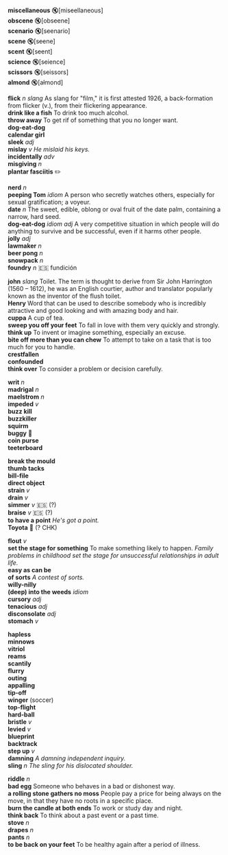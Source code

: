 
__miscellaneous__ :mute:[mis~~c~~ellaneous]  
__obscene__ :mute:[obs~~c~~ene]  
__scenario__ :mute:[s~~c~~enario]  
__scene__ :mute:[s~~c~~ene]  
__scent__ :mute:[s~~c~~ent]  
__science__ :mute:[s~~c~~ience]  
__scissors__ :mute:[s~~c~~issors]  
__almond__ :mute:[a~~l~~mond]  

__flick__ _n_ _slang_ As slang for "film," it is first attested 1926, a back-formation from flicker (v.), from their flickering appearance.  
__drink like a fish__ To drink too much alcohol.  
__throw away__ To get rif of something that you no longer want.  
__dog-eat-dog__  
__calendar girl__  
__sleek__ _adj_  
__mislay__ _v_ _He mislaid his keys._  
__incidentally__ _adv_  
__misgiving__ _n_  
__plantar fasciitis__ :pencil2:  

__nerd__ _n_  
__peeping Tom__ _idiom_ A person who secretly watches others, especially for sexual gratification; a voyeur.  
__date__ _n_ The sweet, edible, oblong or oval fruit of the date palm, containing a narrow, hard seed.  
__dog-eat-dog__ _idiom_ _adj_ A very competitive situation in which people will do anything to survive and be successful, even if it harms other people.  
__jolly__ _adj_  
__lawmaker__ _n_  
__beer pong__ _n_  
__snowpack__ _n_  
__foundry__ _n_ :es: fundición  

__john__ _slang_ Toilet. The term is thought to derive from Sir John Harrington (1560 – 1612), he was an English courtier, author and translator popularly known as the inventor of the flush toilet.  
__Henry__ Word that can be used to describe somebody who is incredibly attractive and good looking and with amazing body and hair.  
__cuppa__ A cup of tea.  
__sweep you off your feet__ To fall in love with them very quickly and strongly.  
__think up__ To invent or imagine something, especially an excuse.  
__bite off more than you can chew__ To attempt to take on a task that is too much for you to handle.  
__crestfallen__  
__confounded__  
__think over__ To consider a problem or decision carefully.  

__writ__ _n_  
__madrigal__ _n_  
__maelstrom__ _n_  
__impeded__ _v_  
__buzz kill__  
__buzzkiller__  
__squirm__  
__buggy__ :mega:  
__coin purse__  
__teeterboard__  

__break the mould__  
__thumb tacks__  
__bill-file__  
__direct object__  
__strain__ _v_  
__drain__ _v_  
__simmer__ _v_ :es: (?)  
__braise__ _v_ :es: (?)  
__to have a point__ _He's got a point._  
__Toyota__ :mega: (? CHK)  

__flout__ _v_  
__set the stage for something__ To make something likely to happen. _Family problems in childhood set the stage for unsuccessful relationships in adult life._  
__easy as can be__  
__of sorts__ _A contest of sorts._  
__willy-nilly__  
__(deep) into the weeds__ _idiom_  
__cursory__ _adj_  
__tenacious__ _adj_  
__disconsolate__ _adj_  
__stomach__ _v_  

__hapless__  
__minnows__  
__vitriol__  
__reams__  
__scantily__  
__flurry__  
__outing__  
__appalling__  
__tip-off__  
__winger__ (soccer)  
__top-flight__  
__hard-ball__  
__bristle__ _v_  
__levied__ _v_  
__blueprint__  
__backtrack__  
__step up__ _v_  
__damning__ _A damning independent inquiry._  
__sling__ _n_ _The sling for his dislocated shoulder._  

__riddle__ _n_  
__bad egg__ Someone who behaves in a bad or dishonest way.  
__a rolling stone gathers no moss__ People pay a price for being always on the move, in that they have no roots in a specific place.  
__burn the candle at both ends__ To work or study day and night.  
__think back__ To think about a past event or a past time.  
__stove__ _n_  
__drapes__ _n_  
__pants__ _n_  
__to be back on your feet__ To be healthy again after a period of illness.  
